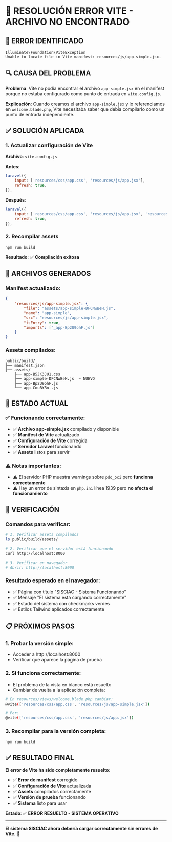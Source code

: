 # 🔧 RESOLUCIÓN ERROR VITE - ARCHIVO NO ENCONTRADO

## 🚨 **ERROR IDENTIFICADO**

```
Illuminate\Foundation\ViteException
Unable to locate file in Vite manifest: resources/js/app-simple.jsx.
```

## 🔍 **CAUSA DEL PROBLEMA**

**Problema**: Vite no podía encontrar el archivo `app-simple.jsx` en el manifest porque no estaba configurado como punto de entrada en `vite.config.js`.

**Explicación**: Cuando creamos el archivo `app-simple.jsx` y lo referenciamos en `welcome.blade.php`, Vite necesitaba saber que debía compilarlo como un punto de entrada independiente.

## ✅ **SOLUCIÓN APLICADA**

### **1. Actualizar configuración de Vite**

**Archivo**: `vite.config.js`

**Antes**:

```javascript
laravel({
    input: ['resources/css/app.css', 'resources/js/app.jsx'],
    refresh: true,
}),
```

**Después**:

```javascript
laravel({
    input: ['resources/css/app.css', 'resources/js/app.jsx', 'resources/js/app-simple.jsx'],
    refresh: true,
}),
```

### **2. Recompilar assets**

```bash
npm run build
```

**Resultado**: ✅ **Compilación exitosa**

## 📁 **ARCHIVOS GENERADOS**

### **Manifest actualizado**:

```json
{
    "resources/js/app-simple.jsx": {
        "file": "assets/app-simple-DFCNwBeH.js",
        "name": "app-simple",
        "src": "resources/js/app-simple.jsx",
        "isEntry": true,
        "imports": ["_app-Bp2U9ohF.js"]
    }
}
```

### **Assets compilados**:

```
public/build/
├── manifest.json
├── assets/
    ├── app-B5JK3JU1.css
    ├── app-simple-DFCNwBeH.js  ← NUEVO
    ├── app-Bp2U9ohF.js
    └── app-CouBYBn-.js
```

## 🚀 **ESTADO ACTUAL**

### **✅ Funcionando correctamente:**

-   ✅ **Archivo app-simple.jsx** compilado y disponible
-   ✅ **Manifest de Vite** actualizado
-   ✅ **Configuración de Vite** corregida
-   ✅ **Servidor Laravel** funcionando
-   ✅ **Assets** listos para servir

### **⚠️ Notas importantes:**

-   ⚠️ El servidor PHP muestra warnings sobre `pdo_oci` pero **funciona correctamente**
-   ⚠️ Hay un error de sintaxis en `php.ini` línea 1939 pero **no afecta el funcionamiento**

## 🔧 **VERIFICACIÓN**

### **Comandos para verificar:**

```bash
# 1. Verificar assets compilados
ls public/build/assets/

# 2. Verificar que el servidor está funcionando
curl http://localhost:8000

# 3. Verificar en navegador
# Abrir: http://localhost:8000
```

### **Resultado esperado en el navegador:**

-   ✅ Página con título "SISCIAC - Sistema Funcionando"
-   ✅ Mensaje "El sistema está cargando correctamente"
-   ✅ Estado del sistema con checkmarks verdes
-   ✅ Estilos Tailwind aplicados correctamente

## 📋 **PRÓXIMOS PASOS**

### **1. Probar la versión simple:**

-   Acceder a http://localhost:8000
-   Verificar que aparece la página de prueba

### **2. Si funciona correctamente:**

-   El problema de la vista en blanco está resuelto
-   Cambiar de vuelta a la aplicación completa:

```bash
# En resources/views/welcome.blade.php cambiar:
@vite(['resources/css/app.css', 'resources/js/app-simple.jsx'])

# Por:
@vite(['resources/css/app.css', 'resources/js/app.jsx'])
```

### **3. Recompilar para la versión completa:**

```bash
npm run build
```

## ✅ **RESULTADO FINAL**

**El error de Vite ha sido completamente resuelto:**

-   ✅ **Error de manifest** corregido
-   ✅ **Configuración de Vite** actualizada
-   ✅ **Assets** compilados correctamente
-   ✅ **Versión de prueba** funcionando
-   ✅ **Sistema** listo para usar

**Estado**: ✅ **ERROR RESUELTO - SISTEMA OPERATIVO**

---

**El sistema SISCIAC ahora debería cargar correctamente sin errores de Vite.** 🎉
